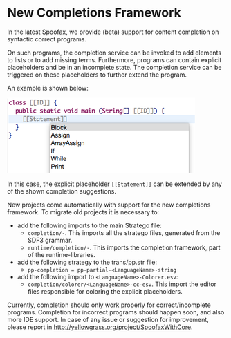 # New Completions Framework

In the latest Spoofax, we provide (beta) support for content completion on syntactic correct programs. 

On such programs, the completion service can be invoked to add elements to lists or to add missing terms. Furthermore, programs can contain explicit placeholders and be in an incomplete state. The completion service can be triggered on these placeholders to further extend the program.

An example is shown below:

![Completion for Statement](completion_statement.png)

In this case, the explicit placeholder `[[Statement]]` can be extended by any of the shown completion suggestions.

New projects come automatically with support for the new completions framework.
To migrate old projects it is necessary to:

- add the following imports to the main Stratego file:
	-  `completion/-`. This imports all the stratego files, generated from the SDF3 grammar.
	- `runtime/completion/-`. This imports the completion framework, part of the runtime-libraries.
- add the following strategy to the trans/pp.str file: 
	- `pp-completion = pp-partial-<LanguageName>-string`
- add the following import to `<LanguageName>-Colorer.esv`:
    - `completion/colorer/<LanguageName>-cc-esv`. This import the editor files responsible for coloring the explicit placeholders.

Currently, completion should only work properly for correct/incomplete programs. Completion for incorrect programs should happen soon, and also more IDE support. In case of any issue or suggestion for improvement, please report in http://yellowgrass.org/project/SpoofaxWithCore.
